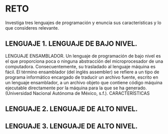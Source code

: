 # RETO
Investiga tres lenguajes de programación y enuncia sus características y lo que consideres relevante.

## LENGUAJE 1. LENGUAJE DE BAJO NIVEL.
LENGUAJE ENSAMBLADOR.
Un lenguaje de programación de bajo nivel es el que proporciona poca o ninguna abstracción del microprocesador de una computadora. Consecuentemente, su trasladado al lenguaje máquina es fácil. El término ensamblador (del inglés assembler) se refiere a un tipo de programa informático encargado de traducir un archivo fuente, escrito en un lenguaje ensamblador, a un archivo objeto que contiene código máquina ejecutable directamente por la máquina para la que se ha generado. (Universidad Nacional Autónoma de México, s.f.).
CARACTERÍSTICAS


## LENGUAJE 2. LENGUAJE DE ALTO NIVEL.



## LENGUAJE 3. LENGUAJE DE ALTO NIVEL.
